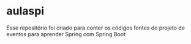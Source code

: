 # aulaspi

Esse repositório foi criado para conter os códigos fontes do projeto de eventos para aprender Spring com Spring Boot
